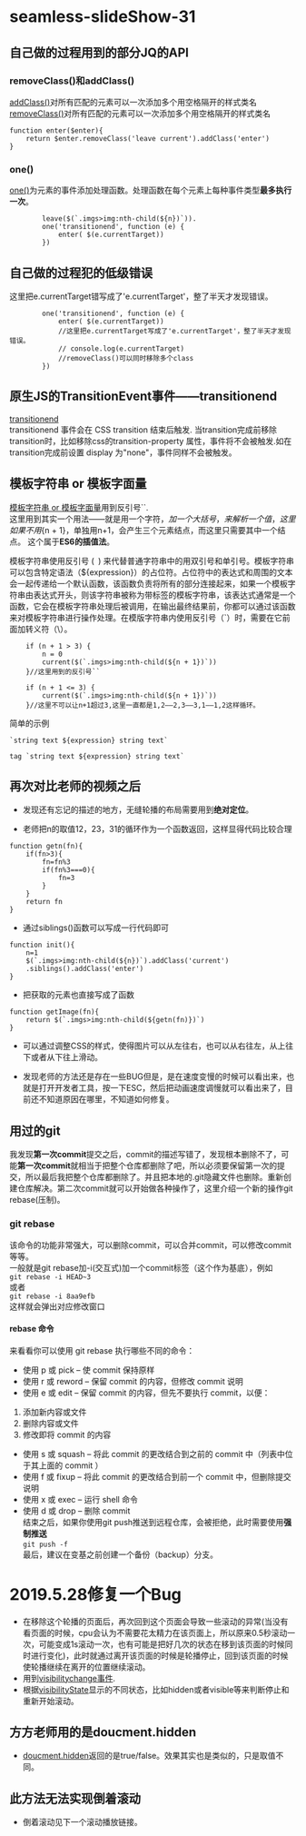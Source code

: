 # seamless-slideShow-31

## 自己做的过程用到的部分JQ的API

### removeClass()和addClass()
[addClass()](https://www.jquery123.com/addClass/)对所有匹配的元素可以一次添加多个用空格隔开的样式类名  
[removeClass()](https://www.jquery123.com/removeClass/)对所有匹配的元素可以一次添加多个用空格隔开的样式类名  

```
function enter($enter){
    return $enter.removeClass('leave current').addClass('enter')
}
```

### one()
[one()](https://www.jquery123.com/one/)为元素的事件添加处理函数。处理函数在每个元素上每种事件类型**最多执行一次**。  

```
        leave($(`.imgs>img:nth-child(${n})`)).
        one('transitionend', function (e) {
            enter( $(e.currentTarget))
        })
```

## 自己做的过程犯的低级错误
这里把e.currentTarget错写成了'e.currentTarget'，整了半天才发现错误。  
```
        one('transitionend', function (e) {
            enter( $(e.currentTarget))
            //这里把e.currentTarget写成了'e.currentTarget'，整了半天才发现错误。
            // console.log(e.currentTarget)
            //removeClass()可以同时移除多个class
        })
```

## 原生JS的Transition​Event事件——transitionend
[transitionend](https://developer.mozilla.org/zh-CN/docs/Web/Events/transitionend)  
transitionend 事件会在 CSS transition 结束后触发. 当transition完成前移除transition时，比如移除css的transition-property 属性，事件将不会被触发.如在transition完成前设置  display 为"none"，事件同样不会被触发。

## 模板字符串 or 模板字面量
[模板字符串 or 模板字面量](https://developer.mozilla.org/zh-CN/docs/Web/JavaScript/Reference/template_strings)用到反引号``.   
这里用到其实一个用法——就是用一个字符$，加一个大括号{}，来解析一个值，这里如果不用${n + 1}，单独用n+1，会产生三个元素结点，而这里只需要其中一个结点。 
这个属于**ES6的插值法**。  

模板字符串使用反引号 (` `) 来代替普通字符串中的用双引号和单引号。模板字符串可以包含特定语法（${expression}）的占位符。占位符中的表达式和周围的文本会一起传递给一个默认函数，该函数负责将所有的部分连接起来，如果一个模板字符串由表达式开头，则该字符串被称为带标签的模板字符串，该表达式通常是一个函数，它会在模板字符串处理后被调用，在输出最终结果前，你都可以通过该函数来对模板字符串进行操作处理。在模版字符串内使用反引号（`）时，需要在它前面加转义符（\）。  

```
    if (n + 1 > 3) {
        n = 0
        current($(`.imgs>img:nth-child(${n + 1})`))
    }//这里用到的反引号``

    if (n + 1 <= 3) {
        current($(`.imgs>img:nth-child(${n + 1})`))
    }//这里不可以让n+1超过3,这里一直都是1,2——2,3——3,1——1,2这样循环。
```
简单的示例  
```
`string text ${expression} string text`

tag `string text ${expression} string text`
```

## 再次对比老师的视频之后

* 发现还有忘记的描述的地方，无缝轮播的布局需要用到**绝对定位**。

* 老师把n的取值12，23，31的循环作为一个函数返回，这样显得代码比较合理
```
function getn(fn){
    if(fn>3){
        fn=fn%3
        if(fn%3===0){
            fn=3
        }
    }
    return fn
}
```
* 通过siblings()函数可以写成一行代码即可
```
function init(){
    n=1
    $(`.imgs>img:nth-child(${n})`).addClass('current')
    .siblings().addClass('enter')
}
```
* 把获取的元素也直接写成了函数
```
function getImage(fn){
    return $(`.imgs>img:nth-child(${getn(fn)})`)
}
```

* 可以通过调整CSS的样式，使得图片可以从左往右，也可以从右往左，从上往下或者从下往上滑动。  

* 发现老师的方法还是存在一些BUG但是，是在速度变慢的时候可以看出来，也就是打开开发者工具，按一下ESC，然后把动画速度调慢就可以看出来了，目前还不知道原因在哪里，不知道如何修复。


## 用过的git
我发现**第一次commit**提交之后，commit的描述写错了，发现根本删除不了，可能**第一次commit**就相当于把整个仓库都删除了吧，所以必须要保留第一次的提交，所以最后我把整个仓库都删除了。并且把本地的.git隐藏文件也删除。重新创建仓库解决。第二次commit就可以开始做各种操作了，这里介绍一个新的操作git rebase(压制)。  

### git rebase
该命令的功能非常强大，可以删除commit，可以合并commit，可以修改commit等等。  
一般就是git rebase加-i(交互式)加一个commit标签（这个作为基底），例如  
`git rebase -i HEAD~3`  
或者  
`git rebase -i 8aa9efb`  
这样就会弹出对应修改窗口

#### rebase 命令
来看看你可以使用 git rebase 执行哪些不同的命令：  
  
* 使用 p 或 pick – 使 commit 保持原样
* 使用 r 或 reword – 保留 commit 的内容，但修改 commit 说明
* 使用 e 或 edit – 保留 commit 的内容，但先不要执行 commit，以便：
1. 添加新内容或文件
2. 删除内容或文件
3. 修改即将 commit 的内容
* 使用 s 或 squash – 将此 commit 的更改结合到之前的 commit 中（列表中位于其上面的 commit ）
* 使用 f 或 fixup – 将此 commit 的更改结合到前一个 commit 中，但删除提交说明
* 使用 x 或 exec – 运行 shell 命令
* 使用 d 或 drop – 删除 commit  
结束之后，如果你使用git push推送到远程仓库，会被拒绝，此时需要使用**强制推送**  
`git push -f`  
最后，建议在变基之前创建一个备份（backup）分支。

# 2019.5.28修复一个Bug
* 在移除这个轮播的页面后，再次回到这个页面会导致一些滚动的异常(当没有看页面的时候，cpu会认为不需要花太精力在该页面上，所以原来0.5秒滚动一次，可能变成1s滚动一次，也有可能是把好几次的状态在移到该页面的时候同时进行变化)，此时就通过离开该页面的时候是轮播停止，回到该页面的时候使轮播继续在离开的位置继续滚动。
* 用到[visibilitychange事件](https://developer.mozilla.org/zh-CN/docs/Web/API/Document/visibilitychange_event).
* 根据[visibility​State](https://developer.mozilla.org/zh-CN/docs/Web/API/Document/visibilityState)显示的不同状态，比如hidden或者visible等来判断停止和重新开始滚动。

## 方方老师用的是doucment.hidden
* [doucment.hidden](https://developer.mozilla.org/zh-CN/docs/Web/API/Document/hidden)返回的是true/false。效果其实也是类似的，只是取值不同。

## 此方法无法实现倒着滚动
* 倒着滚动见下一个滚动播放链接。
